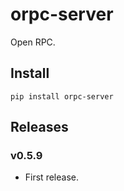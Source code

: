 # orpc-server

Open RPC.

## Install

```
pip install orpc-server
```

## Releases

### v0.5.9

- First release.